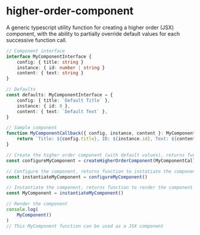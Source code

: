 # higher-order-component
A generic typescript utility function for creating a higher order (JSX) component, with the ability to partially override default values for each successive function call.

```ts
// Component interface
interface MyComponentInterface {
    config: { title: string }
    instance: { id: number | string }
    content: { text: string }
}

// Defaults
const defaults: MyComponentInterface = {
    config: { title: `Default Title` },
    instance: { id: 0 },
    content: { text: `Default Text` },
}

// Sample component
function MyComponentCallback({ config, instance, content }: MyComponentInterface) {
    return `Title: ${config.title}, ID: ${instance.id}, Text: ${content.text}`
}

// Create the higher order component (with default values), returns function to configure the component
const configureMyComponent = createHigherOrderComponent(MyComponentCallback, defaults)

// Configure the component, returns function to instatiate the component
const instantiateMyComponent = configureMyComponent()

// Instantiate the component, returns function to render the component
const MyComponent = instantiateMyComponent()

// Render the component
console.log(
    MyComponent()
)
// This MyComponent function can be used as a JSX component
```
